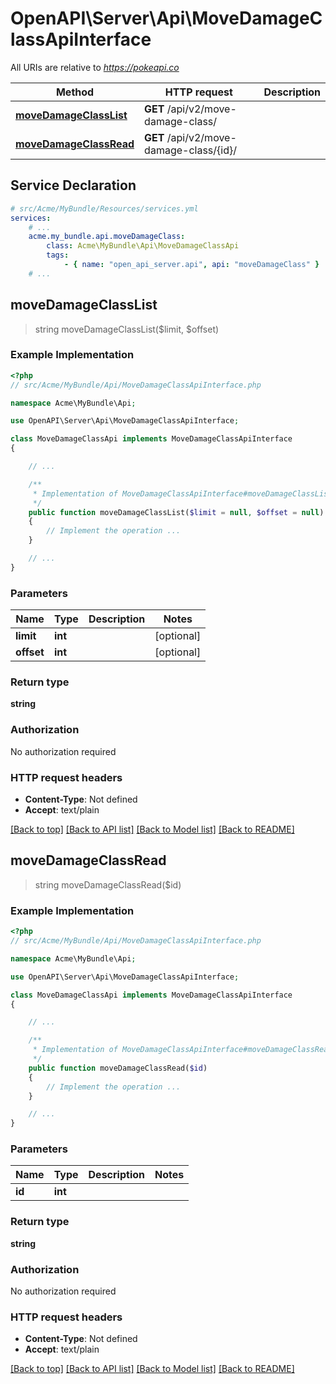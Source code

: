 # OpenAPI\Server\Api\MoveDamageClassApiInterface

All URIs are relative to *https://pokeapi.co*

Method | HTTP request | Description
------------- | ------------- | -------------
[**moveDamageClassList**](MoveDamageClassApiInterface.md#moveDamageClassList) | **GET** /api/v2/move-damage-class/ | 
[**moveDamageClassRead**](MoveDamageClassApiInterface.md#moveDamageClassRead) | **GET** /api/v2/move-damage-class/{id}/ | 


## Service Declaration
```yaml
# src/Acme/MyBundle/Resources/services.yml
services:
    # ...
    acme.my_bundle.api.moveDamageClass:
        class: Acme\MyBundle\Api\MoveDamageClassApi
        tags:
            - { name: "open_api_server.api", api: "moveDamageClass" }
    # ...
```

## **moveDamageClassList**
> string moveDamageClassList($limit, $offset)



### Example Implementation
```php
<?php
// src/Acme/MyBundle/Api/MoveDamageClassApiInterface.php

namespace Acme\MyBundle\Api;

use OpenAPI\Server\Api\MoveDamageClassApiInterface;

class MoveDamageClassApi implements MoveDamageClassApiInterface
{

    // ...

    /**
     * Implementation of MoveDamageClassApiInterface#moveDamageClassList
     */
    public function moveDamageClassList($limit = null, $offset = null)
    {
        // Implement the operation ...
    }

    // ...
}
```

### Parameters

Name | Type | Description  | Notes
------------- | ------------- | ------------- | -------------
 **limit** | **int**|  | [optional]
 **offset** | **int**|  | [optional]

### Return type

**string**

### Authorization

No authorization required

### HTTP request headers

 - **Content-Type**: Not defined
 - **Accept**: text/plain

[[Back to top]](#) [[Back to API list]](../../README.md#documentation-for-api-endpoints) [[Back to Model list]](../../README.md#documentation-for-models) [[Back to README]](../../README.md)

## **moveDamageClassRead**
> string moveDamageClassRead($id)



### Example Implementation
```php
<?php
// src/Acme/MyBundle/Api/MoveDamageClassApiInterface.php

namespace Acme\MyBundle\Api;

use OpenAPI\Server\Api\MoveDamageClassApiInterface;

class MoveDamageClassApi implements MoveDamageClassApiInterface
{

    // ...

    /**
     * Implementation of MoveDamageClassApiInterface#moveDamageClassRead
     */
    public function moveDamageClassRead($id)
    {
        // Implement the operation ...
    }

    // ...
}
```

### Parameters

Name | Type | Description  | Notes
------------- | ------------- | ------------- | -------------
 **id** | **int**|  |

### Return type

**string**

### Authorization

No authorization required

### HTTP request headers

 - **Content-Type**: Not defined
 - **Accept**: text/plain

[[Back to top]](#) [[Back to API list]](../../README.md#documentation-for-api-endpoints) [[Back to Model list]](../../README.md#documentation-for-models) [[Back to README]](../../README.md)

